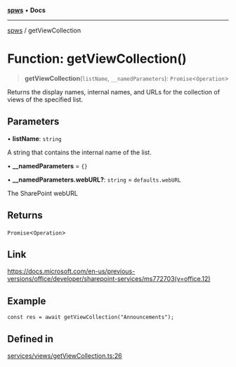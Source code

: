 [**spws**](../README.md) • **Docs**

***

[spws](../globals.md) / getViewCollection

# Function: getViewCollection()

> **getViewCollection**(`listName`, `__namedParameters`): `Promise`\<`Operation`\>

Returns the display names, internal names, and URLs for the collection of views of the specified list.

## Parameters

• **listName**: `string`

A string that contains the internal name of the list.

• **\_\_namedParameters** = `{}`

• **\_\_namedParameters.webURL?**: `string` = `defaults.webURL`

The SharePoint webURL

## Returns

`Promise`\<`Operation`\>

## Link

https://docs.microsoft.com/en-us/previous-versions/office/developer/sharepoint-services/ms772703(v=office.12)

## Example

```
const res = await getViewCollection("Announcements");
```

## Defined in

[services/views/getViewCollection.ts:26](https://github.com/rlking1985/spws/blob/96ed2330ff15e8f8eb88949aa126d8a29c8f97dc/src/services/views/getViewCollection.ts#L26)
